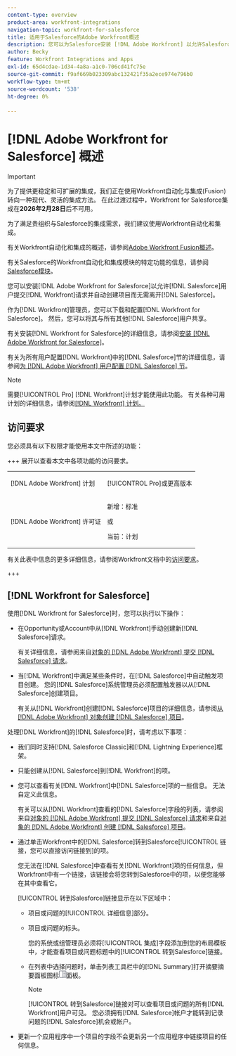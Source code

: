 ```yaml
---
content-type: overview
product-area: workfront-integrations
navigation-topic: workfront-for-salesforce
title: 适用于Salesforce的Adobe Workfront概述
description: 您可以为Salesforce安装 [!DNL Adobe Workfront] 以允许Salesforce用户提交 [!DNL Workfront] 请求并自动创建项目，而无需离开Salesforce。
author: Becky
feature: Workfront Integrations and Apps
exl-id: 65d4cdae-1d34-4a8a-a1c0-706cd41fc75e
source-git-commit: f9af669b023309abc132421f35a2ece974e796b0
workflow-type: tm+mt
source-wordcount: '538'
ht-degree: 0%

---
```


# [!DNL Adobe Workfront for Salesforce] 概述

<!-- Audited: 5/2025 -->

>[!IMPORTANT]
>
>为了提供更稳定和可扩展的集成，我们正在使用Workfront自动化与集成(Fusion)转向一种现代、灵活的集成方法。 在此过渡过程中，Workfront for Salesforce集成在&#x200B;**2026年2月28日**&#x200B;后不可用。
>
>为了满足贵组织与Salesforce的集成需求，我们建议使用Workfront自动化和集成。
>
>有关Workfront自动化和集成的概述，请参阅[Adobe Workfront Fusion概述](https://experienceleague.adobe.com/en/docs/workfront-fusion/using/get-started-with-fusion/understand-workfront-fusion/workfront-fusion-overview)。
>
>有关Salesforce的Workfront自动化和集成模块的特定功能的信息，请参阅[Salesforce模块](https://experienceleague.adobe.com/en/docs/workfront-fusion/using/references/apps-and-their-modules/third-party-app-connectors/salesforce-modules)。

您可以安装[!DNL Adobe Workfront for Salesforce]以允许[!DNL Salesforce]用户提交[!DNL Workfront]请求并自动创建项目而无需离开[!DNL Salesforce]。

作为[!DNL Workfront]管理员，您可以下载和配置[!DNL Workfront for Salesforce]。 然后，您可以将其与所有其他[!DNL Salesforce]用户共享。

有关安装[!DNL Workfront for Salesforce]的详细信息，请参阅[安装 [!DNL Adobe Workfront for Salesforce]](../../workfront-integrations-and-apps/using-workfront-with-salesforce/install-workfront-for-salesforce.md)。

有关为所有用户配置[!DNL Workfront]中的[!DNL Salesforce]节的详细信息，请参阅[为 [!DNL Adobe Workfront] 用户配置 [!DNL Salesforce] 节](../../workfront-integrations-and-apps/using-workfront-with-salesforce/configure-wf-section-for-salesforce-users.md)。

>[!NOTE]
>
>需要[!UICONTROL Pro] [!DNL Workfront]计划才能使用此功能。 有关各种可用计划的详细信息，请参阅[[!DNL Workfront] 计划。](https://business.adobe.com/products/workfront/pricing.html)

## 访问要求

您必须具有以下权限才能使用本文中所述的功能：

+++ 展开以查看本文中各项功能的访问要求。

<table style="table-layout:auto"> 
 <col> 
 <col> 
 <tbody> 
  <tr> 
   <td role="rowheader">[!DNL Adobe Workfront] 计划</td> 
   <td> <p>[!UICONTROL Pro]或更高版本</p> </td> 
  </tr> 
  <tr> 
   <td role="rowheader">[!DNL Adobe Workfront] 许可证</td> 
   <td> <p>新增：标准<p>
   <p>或</p>
   <p>当前：计划</p>


</td> 
  </tr> 
 </tbody> 
</table>

有关此表中信息的更多详细信息，请参阅Workfront文档中的[访问要求](/help/quicksilver/administration-and-setup/add-users/access-levels-and-object-permissions/access-level-requirements-in-documentation.md)。

+++

## [!DNL Workfront for Salesforce]

使用[!DNL Workfront for Salesforce]时，您可以执行以下操作：

* 在Opportunity或Account中从[!DNL Workfront]手动创建新[!DNL Salesforce]请求。

  有关详细信息，请参阅来自[对象的 [!DNL Adobe Workfront] 提交 [!DNL Salesforce] 请求](../../workfront-integrations-and-apps/using-workfront-with-salesforce/submit-workfront-requests-from-salesforce-objects.md)。

* 当[!DNL Workfront]中满足某些条件时，在[!DNL Salesforce]中自动触发项目创建。 您的[!DNL Salesforce]系统管理员必须配置触发器以从[!DNL Salesforce]创建项目。

  有关从[!DNL Workfront]创建[!DNL Salesforce]项目的详细信息，请参阅[从 [!DNL Adobe Workfront] 对象创建 [!DNL Salesforce] 项目](../../workfront-integrations-and-apps/using-workfront-with-salesforce/create-wf-projects-from-salesforce-objects.md)。

处理[!DNL Workfront]的[!DNL Salesforce]时，请考虑以下事项：

* 我们同时支持[!DNL Salesforce Classic]和[!DNL Lightning Experience]框架。
* 只能创建从[!DNL Salesforce]到[!DNL Workfront]的项。
* 您可以查看有关[!DNL Workfront]中[!DNL Salesforce]项的一些信息。 无法自定义此信息。

  有关可以从[!DNL Workfront]查看的[!DNL Salesforce]字段的列表，请参阅来自[对象的 [!DNL Adobe Workfront] 提交 [!DNL Salesforce] 请求](../../workfront-integrations-and-apps/using-workfront-with-salesforce/submit-workfront-requests-from-salesforce-objects.md)和来自[对象的 [!DNL Adobe Workfront] 创建 [!DNL Salesforce] 项目](../../workfront-integrations-and-apps/using-workfront-with-salesforce/create-wf-projects-from-salesforce-objects.md)。

* 通过单击Workfront中的[!DNL Salesforce]转到Salesforce[!UICONTROL 链接，您可以直接访问链接到]的项。

  您无法在[!DNL Salesforce]中查看有关[!DNL Workfront]项的任何信息，但Workfront中有一个链接，该链接会将您转到Salesforce中的项，以便您能够在其中查看它。

  [!UICONTROL 转到Salesforce]链接显示在以下区域中：

   * 项目或问题的[!UICONTROL 详细信息]部分。
   * 项目或问题的标头。

     您的系统或组管理员必须将[!UICONTROL 集成]字段添加到您的布局模板中，才能查看项目或问题标题中的[!UICONTROL 转到Salesforce]链接。
   * 在列表中选择问题时，单击列表工具栏中的[!DNL Summary]打开摘要摘要面板图标![后问题的](assets/summary-panel-icon.png)面板。

     >[!NOTE]
     >
     >[!UICONTROL 转到Salesforce]链接对可以查看项目或问题的所有[!DNL Workfront]用户可见。 您必须拥有[!DNL Salesforce]帐户才能转到记录问题的[!DNL Salesforce]机会或帐户。

* 更新一个应用程序中一个项目的字段不会更新另一个应用程序中链接项目的任何信息。
